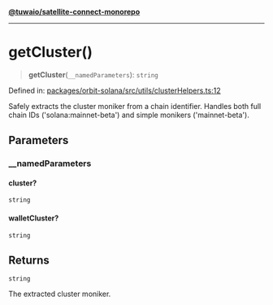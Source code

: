[**@tuwaio/satellite-connect-monorepo**](../../../README.md)

***

# getCluster()

> **getCluster**(`__namedParameters`): `string`

Defined in: [packages/orbit-solana/src/utils/clusterHelpers.ts:12](https://github.com/TuwaIO/satellite-connect/blob/3665b1d14479f81479de58c9ee0423967cf0e219/packages/orbit-solana/src/utils/clusterHelpers.ts#L12)

Safely extracts the cluster moniker from a chain identifier.
Handles both full chain IDs ('solana:mainnet-beta') and simple monikers ('mainnet-beta').

## Parameters

### \_\_namedParameters

#### cluster?

`string`

#### walletCluster?

`string`

## Returns

`string`

The extracted cluster moniker.
